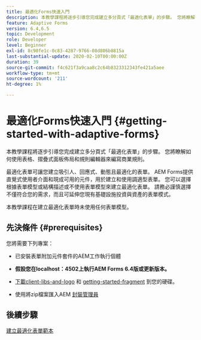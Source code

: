 ```yaml
---
title: 最適化Forms快速入門
description: 本教學課程將逐步引導您完成建立多分頁式「最適化表單」的步驟。 您將瞭解如何使用表格、摺疊式面板佈局和規則編輯器來編寫商業規則。
feature: Adaptive Forms
version: 6.4,6.5
topic: Development
role: Developer
level: Beginner
exl-id: 8c90fe1c-0c83-4287-9766-08d806b8815a
last-substantial-update: 2020-02-10T00:00:00Z
duration: 39
source-git-commit: f4c621f3a9caa8c2c64b8323312343fe421a5aee
workflow-type: tm+mt
source-wordcount: '211'
ht-degree: 1%

---
```


# 最適化Forms快速入門 {#getting-started-with-adaptive-forms}

本教學課程將逐步引導您完成建立多分頁式「最適化表單」的步驟。 您將瞭解如何使用表格、摺疊式面板佈局和規則編輯器來編寫商業規則。

最適化表單可讓您建立吸引人、回應式、動態且最適化的表單。 AEM Forms提供直覺式使用者介面和現成可用的元件，用於建立和使用調適型表單。 您可以選擇根據表單模型或結構描述或不使用表單模型來建立最適化表單。 請務必謹慎選擇不僅符合您的需求，而且可延伸您現有基礎設施投資與資產的表單模式。

本教學課程在建立最適化表單時未使用任何表單模型。

## 先決條件 {#prerequisites}

您將需要下列專案：

* 已安裝表單附加元件套件的AEM工作執行個體

* **假設您在localhost：4502上執行AEM Forms 6.4版或更新版本。**

* [下載client-libs-and-logo](assets/client-libs-and-logo.zip) 和 [getting-started-fragment](assets/getting-started-fragment.zip) 到您的硬碟。

* 使用將zip檔案匯入AEM [封裝管理員](http://localhost:4502/crx/packmgr/index.jsp)

## 後續步驟

[建立最適化表單範本](./create-adaptive-form-template.md)
